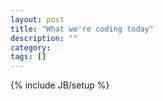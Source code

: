 ```yaml
---
layout: post
title: "What we're coding today"
description: ""
category: 
tags: []
---
```

{% include JB/setup %}
